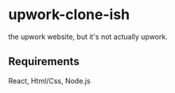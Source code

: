 # upwork-clone-ish
the upwork website, but it's not actually upwork.

## Requirements

React, Html/Css, Node.js